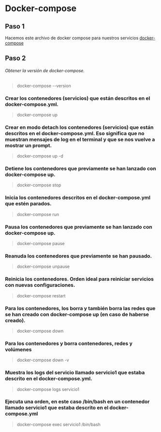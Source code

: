 # Docker-compose
## Paso 1
Hacemos este archivo de docker compose para nuestros servicios
[docker-compose](/Archivosyaml/docker-compose.yml)

## Paso 2


###### Obtener la versión de docker-compose.

> docker-compose --version

### Crear los contenedores (servicios) que están descritos en el docker-compose.yml.

> docker-compose up

### Crear en modo detach los contenedores (servicios) que están descritos en el docker-compose.yml. Eso significa que no muestran mensajes de log en el terminal y que se  nos vuelve a mostrar un prompt.

> docker-compose up -d

### Detiene los contenedores que previamente se han lanzado con docker-compose up.

> docker-compose stop

### Inicia los contenedores descritos en el docker-compose.yml que estén parados.

> docker-compose run

### Pausa los contenedores que previamente se han lanzado con docker-compose up.

> docker-compose pause

### Reanuda los contenedores que previamente se han pausado.

> docker-compose unpause

### Reinicia los contenedores. Orden ideal para reiniciar servicios con nuevas configuraciones.

> docker-compose restart

### Para los contenedores, los borra  y también borra las redes que se han creado con docker-compose up (en caso de haberse creado).

> docker-compose down

### Para los contenedores y borra contenedores, redes y volúmenes

> docker-compose down -v

### Muestra los logs del servicio llamado servicio1 que estaba descrito en el docker-compose.yml.

> docker-compose logs servicio1

### Ejecuta una orden, en este caso /bin/bash en un contenedor llamado servicio1 que estaba descrito en el docker-compose.yml

> docker-compose exec servicio1 /bin/bash
